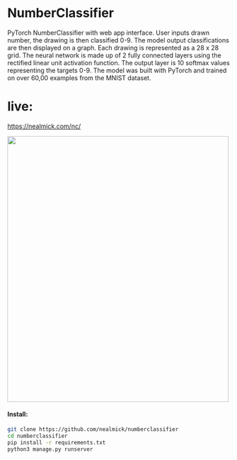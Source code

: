 # NumberClassifier
PyTorch NumberClassifier with web app interface.  User inputs drawn number, the drawing is then classified 0-9.  The model output classifications are then displayed on a graph.  Each drawing is represented as a 28 x 28 grid. The neural network is made up of 2 fully connected layers using the rectified linear unit activation function. The output layer is 10 softmax values representing the targets 0-9. The model was built with PyTorch and trained on over 60,00 examples from the MNIST dataset.

# live:
https://nealmick.com/nc/

<img src="https://i.imgur.com/bYOAdaW.png" width="500" height="600" />


#### Install:
```bash
git clone https://github.com/nealmick/numberclassifier
cd numberclassifier
pip install -r requirements.txt
python3 manage.py runserver
```
